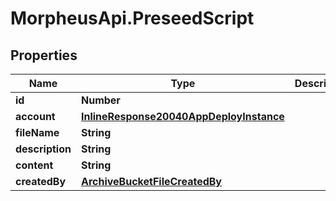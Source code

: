 # MorpheusApi.PreseedScript

## Properties

Name | Type | Description | Notes
------------ | ------------- | ------------- | -------------
**id** | **Number** |  | [optional] 
**account** | [**InlineResponse20040AppDeployInstance**](InlineResponse20040AppDeployInstance.md) |  | [optional] 
**fileName** | **String** |  | [optional] 
**description** | **String** |  | [optional] 
**content** | **String** |  | [optional] 
**createdBy** | [**ArchiveBucketFileCreatedBy**](ArchiveBucketFileCreatedBy.md) |  | [optional] 


